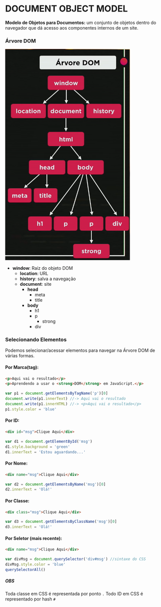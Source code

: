 # DOCUMENT OBJECT MODEL

**Modelo de Objetos para Documentos:** um conjunto de objetos dentro do navegador que dá acesso aos componentes internos de um site.

### Árvore DOM

<img src="https://raw.githubusercontent.com/gildoneto/CursoJS/90c74c5286864287cadbb2bd0039d0cc96669e33/aula09/arvoreDOM.png" alt="Árvore DOM" width="400" />

- **window**: Raíz do objeto DOM
    - **location**: URL
    - **history**: salva a navegação
    - **document**: site
        - **head**
            - meta
            - title
        - **body**
            - h1
            - p
                - strong
            - div

### Selecionando Elementos

Podemos selecionar/acessar elementos para navegar na Árvore DOM de várias formas.

#### Por Marca(tag):
```HTML
<p>Aqui vai o resultado</p>
<p>Aprendendo a usar o <strong>DOM</strong> em JavaScript.</p>
```
```javascript
var p1 = document.getElementsByTagName('p')[0]
document.write(p1.innerText) //-> Aqui vai o resultado
document.write(p1.innerHTML) //-> <p>Aqui vai o resultado</p>
p1.style.color = 'blue'
```
#### Por ID:
```HTML
<div id="msg">Clique Aqui</div>
```
```javascript
var d1 = document.getElementById('msg')
d1.style.background = 'green'
d1.innerText = 'Estou aguardando...'
```
#### Por Nome:
```HTML
<div name="msg">Clique Aqui</div>
```
```javascript
var d2 = document.getElementsByName('msg')[0]
d2.innerText = 'Olá!'
```
#### Por Classe:
```HTML
<div class="msg">Clique Aqui</div>
```
```javascript
var d3 = document.getElementsByClassName('msg')[0]
d3.innerText = 'Olá!'
```
#### Por Seletor (mais recente):
```HTML
<div name="msg">Clique Aqui</div>
```
```javascript
var divMsg = document.querySelector('div#msg') //sintaxe do CSS
divMsg.style.color = 'blue'
querySelectorAll()
```

##### OBS

Toda classe em CSS é representada por ponto `.`
Todo ID em CSS é representado por hash `#`